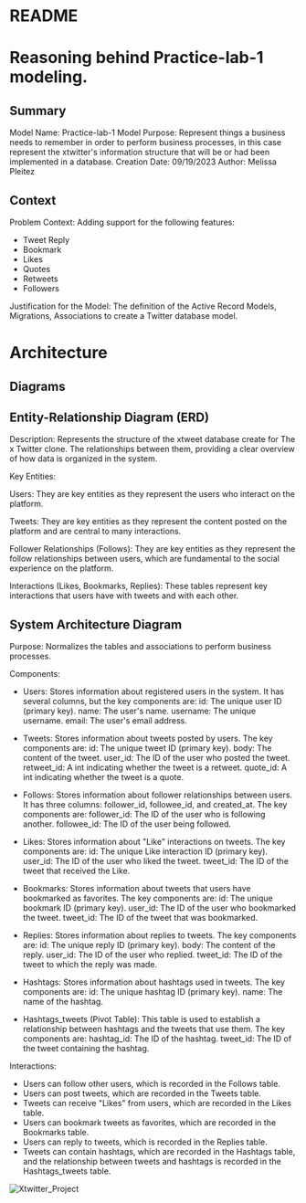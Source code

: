 # README

# Reasoning behind Practice-lab-1 modeling.


## Summary

Model Name: Practice-lab-1
Model Purpose: Represent things a business needs to remember in order to perform business processes, in this case represent the xtwitter's information structure that will be or had been implemented in a database.
Creation Date: 09/19/2023
Author: Melissa Pleitez

## Context

Problem Context: Adding support for the following features:
* Tweet Reply
* Bookmark
* Likes
* Quotes
* Retweets
* Followers
  
Justification for the Model: The definition of the Active Record Models, Migrations, Associations to create a Twitter database model.

# Architecture

## Diagrams

## Entity-Relationship Diagram (ERD)

Description: Represents the structure of the xtweet database create for The x Twitter clone. The relationships between them, providing a clear overview of how data is organized in the system.

Key Entities: 

Users: They are key entities as they represent the users who interact on the platform.

Tweets: They are key entities as they represent the content posted on the platform and are central to many interactions.

Follower Relationships (Follows): They are key entities as they represent the follow relationships between users, which are fundamental to the social experience on the platform.

Interactions (Likes, Bookmarks, Replies): These tables represent key interactions that users have with tweets and with each other.


## System Architecture Diagram

Purpose: Normalizes the tables and associations to perform business processes.

Components:
* Users: Stores information about registered users in the system. It has several columns, but the key components are:
id: The unique user ID (primary key).
name: The user's name.
username: The unique username.
email: The user's email address.

* Tweets: Stores information about tweets posted by users. The key components are:
id: The unique tweet ID (primary key).
body: The content of the tweet.
user_id: The ID of the user who posted the tweet.
retweet_id: A int indicating whether the tweet is a retweet.
quote_id: A int indicating whether the tweet is a quote.

* Follows: Stores information about follower relationships between users. It has three columns: follower_id, followee_id, and created_at. The key components are:
follower_id: The ID of the user who is following another.
followee_id: The ID of the user being followed.


* Likes: Stores information about "Like" interactions on tweets. The key components are:
id: The unique Like interaction ID (primary key).
user_id: The ID of the user who liked the tweet.
tweet_id: The ID of the tweet that received the Like.
  
* Bookmarks: Stores information about tweets that users have bookmarked as favorites. The key components are:
id: The unique bookmark ID (primary key).
user_id: The ID of the user who bookmarked the tweet.
tweet_id: The ID of the tweet that was bookmarked.
  
* Replies: Stores information about replies to tweets. The key components are:
id: The unique reply ID (primary key).
body: The content of the reply.
user_id: The ID of the user who replied.
tweet_id: The ID of the tweet to which the reply was made.
  
* Hashtags: Stores information about hashtags used in tweets. The key components are:
id: The unique hashtag ID (primary key).
name: The name of the hashtag.
  
* Hashtags_tweets (Pivot Table): This table is used to establish a relationship between hashtags and the tweets that use them. The key components are:
hashtag_id: The ID of the hashtag.
tweet_id: The ID of the tweet containing the hashtag.

Interactions: 
* Users can follow other users, which is recorded in the Follows table.
* Users can post tweets, which are recorded in the Tweets table.
* Tweets can receive "Likes" from users, which are recorded in the Likes table.
* Users can bookmark tweets as favorites, which are recorded in the Bookmarks table.
* Users can reply to tweets, which is recorded in the Replies table.
* Tweets can contain hashtags, which are recorded in the Hashtags table, and the relationship between tweets and hashtags is recorded in the Hashtags_tweets table.



![Xtwitter_Project](https://github.com/MelissaPleitez/Info/assets/92410851/97807db1-8c7b-4e72-9271-329eebf44655)
